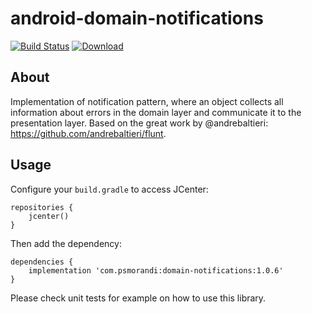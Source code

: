 # android-domain-notifications

[![Build Status](https://dev.azure.com/psmorandi/Android%20Domain%20Notifications/_apis/build/status/psmorandi.android-domain-notifications?branchName=master)](https://dev.azure.com/psmorandi/Android%20Domain%20Notifications/_build/latest?definitionId=1&branchName=master) [ ![Download](https://api.bintray.com/packages/psmorandi/android-domain-notifications/com.psmorandi.android.notifications/images/download.svg) ](https://bintray.com/psmorandi/android-domain-notifications/com.psmorandi.android.notifications/_latestVersion)

About
-----

Implementation of notification pattern, where an object collects all information about errors in the domain layer and communicate it to the presentation layer. Based on the great work by @andrebaltieri: https://github.com/andrebaltieri/flunt.

Usage
-----

Configure your `build.gradle` to access JCenter:

```
repositories {
    jcenter()
}
```

Then add the dependency:

```
dependencies {    
    implementation 'com.psmorandi:domain-notifications:1.0.6'
}
```

Please check unit tests for example on how to use this library.
